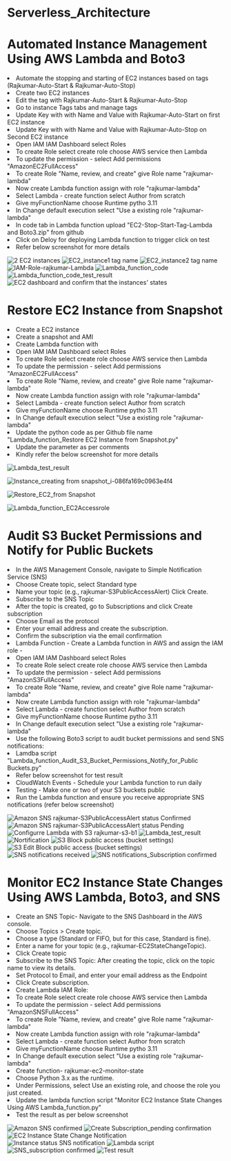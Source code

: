 # Serverless_Architecture

<h1>Automated Instance Management Using AWS Lambda and Boto3 </h1>
<li>Automate the stopping and starting of EC2 instances based on tags (Rajkumar-Auto-Start & Rajkumar-Auto-Stop)</li>
<li> Create two EC2 instances</li>
<li> Edit the tag with Rajkumar-Auto-Start & Rajkumar-Auto-Stop </li>
<li> Go to instance Tags tabs and manage tags </li>
<li> Update Key with with Name and Value with Rajkumar-Auto-Start on first EC2 instance  </li>
<li> Update Key with with Name and Value with Rajkumar-Auto-Stop on Second EC2 instance </li>
<li> Open IAM IAM Dashboard select Roles</li>
<li> To create Role select create role choose AWS service then Lambda  </li>
<li> To update the permission - select Add permissions "AmazonEC2FullAccess" </li>
<li> To create Role "Name, review, and create" give Role name "rajkumar-lambda"  </li>
<li> Now create Lambda function assign with role "rajkumar-lambda"</li>
<li> Select Lambda - create function select Author from scratch</li>
<li> Give myFunctionName choose Runtime pytho 3.11</li>
<li> In Change default execution select "Use a existing role "rajkumar-lambda"</li>
<li> In code tab in Lambda function upload "EC2-Stop-Start-Tag-Lambda and Boto3.zip" from github  </li>
<li>Click on Deloy for deploying Lambda function to trigger click on test </li>
<li> Refer below screenshot for more details</li>

![2 EC2 instances](https://github.com/user-attachments/assets/55a7f50f-6293-4cd7-8b44-c695c2a4ccd9)
![EC2_instance1 tag name](https://github.com/user-attachments/assets/3be87c66-83ec-465e-822c-3a1ef1ca49af)
![EC2_instance2 tag name](https://github.com/user-attachments/assets/89f1347e-8df5-4222-9909-4023186967e8)
![IAM-Role-rajkumar-Lambda](https://github.com/user-attachments/assets/af10ad77-a1a2-4109-bed8-b9e5b704cdf8)
![Lambda_function_code](https://github.com/user-attachments/assets/3c2d6b62-de2f-4d6c-9606-40fb539c37cb)
![Lambda_function_code_test_result](https://github.com/user-attachments/assets/2f10a0f0-938c-4895-ac74-e2965a2bdde3)
![EC2 dashboard and confirm that the instances' states ](https://github.com/user-attachments/assets/39d7c1df-a97c-40db-b095-b71c66dbf210)


<h1>Restore EC2 Instance from Snapshot </h1>
<li> Create a EC2 instance </li> 
<li> Create a snapshot and AMI </li> 
<li> Create Lambda function with </li> 
<li> Open IAM IAM Dashboard select Roles</li>
<li> To create Role select create role choose AWS service then Lambda  </li>
<li> To update the permission - select Add permissions "AmazonEC2FullAccess" </li>
<li> To create Role "Name, review, and create" give Role name "rajkumar-lambda"  </li>
<li> Now create Lambda function assign with role "rajkumar-lambda"</li>
<li> Select Lambda - create function select Author from scratch</li>
<li> Give myFunctionName choose Runtime pytho 3.11</li>
<li> In Change default execution select "Use a existing role "rajkumar-lambda"</li>
<li> Update the python code as per Github file name "Lambda_function_Restore EC2 Instance from Snapshot.py" </li> 
<li>Update the parameter as per comments </li> 
<li> Kindly refer the below screenshot for more details </li> 

![Lambda_test_result](https://github.com/user-attachments/assets/2639a992-cb4c-4ede-a346-23597ca94deb)

![Instance_creating from snapshot_i-086fa169c0963e4f4](https://github.com/user-attachments/assets/37aa7263-d17d-4251-8837-6c1100a557b7)


![Restore_EC2_from Snapshot](https://github.com/user-attachments/assets/d28471bf-8e12-4d82-a3bd-f74284e738ed)

![Lambda_function_EC2Accessrole](https://github.com/user-attachments/assets/7bfd7b17-50da-4953-8943-38de0a49221b)


<h1>Audit S3 Bucket Permissions and Notify for Public Buckets</h1>


<li> In the AWS Management Console, navigate to Simple Notification Service (SNS)</li> 
<li>Choose Create topic, select Standard type </li> 
<li> Name your topic (e.g., rajkumar-S3PublicAccessAlert) Click Create.</li> 
<li> Subscribe to the SNS Topic </li> 
<li>After the topic is created, go to Subscriptions and click Create subscription </li> 
<li> Choose Email as the protocol </li> 
<li> Enter your email address and create the subscription. </li> 
<li> Confirm the subscription via the email confirmation </li> 
<li> Lambda Function - Create a Lambda function in AWS and assign the IAM role -   </li> 
<li> Open IAM IAM Dashboard select Roles</li>
<li> To create Role select create role choose AWS service then Lambda  </li>
<li> To update the permission - select Add permissions "AmazonS3FullAccess" </li>
<li> To create Role "Name, review, and create" give Role name "rajkumar-lambda"  </li>
<li> Now create Lambda function assign with role "rajkumar-lambda"</li>
<li> Select Lambda - create function select Author from scratch</li>
<li> Give myFunctionName choose Runtime pytho 3.11</li>
<li> In Change default execution select "Use a existing role "rajkumar-lambda"</li>
<li> Use the following Boto3 script to audit bucket permissions and send SNS notifications: </li> 
<li> Lamdba script "Lambda_function_Audit_S3_Bucket_Permissions_Notify_for_Public Buckets.py" </li> 
<li> Refer below screenshot for test result</li> 
<li>CloudWatch Events - Schedule your Lambda function to run daily </li> 
<li> Testing - Make one or two of your S3 buckets public</li> 
<li>Run the Lambda function and ensure you receive appropriate SNS notifications (refer below screenshot) </li> 



![Amazon SNS rajkumar-S3PublicAccessAlert status Confirmed](https://github.com/user-attachments/assets/d0169335-6016-4706-b39f-8d38674279d9)
![Amazon SNS rajkumar-S3PublicAccessAlert status Pending](https://github.com/user-attachments/assets/ef4d9354-8cdc-40ae-b47d-8ae95189f941)
![Configurre Lambda with S3 rajkumar-s3-b1](https://github.com/user-attachments/assets/8fbdcd11-8282-4d92-8fb8-02e9086da594)
![Lambda_test_result](https://github.com/user-attachments/assets/45bfc692-754a-40c8-adb3-ef795e5562b9)
![Nortification](https://github.com/user-attachments/assets/4d67e41f-9af1-4aa9-bf7a-babfbde058ec)
![S3 Block public access (bucket settings)](https://github.com/user-attachments/assets/0e4a5aa6-77dd-4289-837e-c78b151eedc9)
![S3 Edit Block public access (bucket settings)](https://github.com/user-attachments/assets/9ccb033d-1980-4c5a-816c-738c44e62834)
![SNS notifications received](https://github.com/user-attachments/assets/fda31fb3-30a1-4f30-b499-92ac0450c243)
![SNS notifications_Subscription confirmed](https://github.com/user-attachments/assets/ba111159-04c9-4bb7-b897-9e8ef79fdd32)

<h1>Monitor EC2 Instance State Changes Using AWS Lambda, Boto3, and SNS</h1>

<li> Create an SNS Topic- Navigate to the SNS Dashboard in the AWS console. </li> 
<li>Choose Topics > Create topic. </li> 
<li>Choose a type (Standard or FIFO, but for this case, Standard is fine). </li> 
<li>Enter a name for your topic (e.g., rajkumar-EC2StateChangeTopic). </li> 
<li> Click Create topic</li> 
<li> Subscribe to the SNS Topic: After creating the topic, click on the topic name to view its details.</li> 
<li>Set Protocol to Email, and enter your email address as the Endpoint </li> 
<li>Click Create subscription. </li> 
<li>Create Lambda IAM Role: </li> 
<li> To create Role select create role choose AWS service then Lambda  </li>
<li> To update the permission - select Add permissions "AmazonSNSFullAccess" </li>
<li> To create Role "Name, review, and create" give Role name "rajkumar-lambda"  </li>
<li> Now create Lambda function assign with role "rajkumar-lambda"</li>
<li> Select Lambda - create function select Author from scratch</li>
<li> Give myFunctionName choose Runtime pytho 3.11</li>
<li> In Change default execution select "Use a existing role "rajkumar-lambda"</li>
<li>Create function- rajkumar-ec2-monitor-state </li> 
<li> Choose Python 3.x as the runtime.</li> 
<li> Under Permissions, select Use an existing role, and choose the role you just created.</li> 
<li> Update the lambda function script "Monitor EC2 Instance State Changes Using AWS Lambda_function.py"</li> 
<li> Test the result as per below screenshot </li> 


![Amazon SNS confirmed](https://github.com/user-attachments/assets/f9c8f260-34bb-42fd-94c5-43e3f517bf64)
![Create Subscription_pending confirmation](https://github.com/user-attachments/assets/7a7ca409-cb30-426b-a9b8-3d6573efed48)
![EC2 Instance State Change Notification](https://github.com/user-attachments/assets/e9db38b1-7344-4b1d-8b43-fe9ffb7e5783)
![Instance status SNS notification](https://github.com/user-attachments/assets/b058028a-cb38-4f2f-b990-a905183bcf2e)
![Lambda script](https://github.com/user-attachments/assets/a3332e23-7719-4d72-b46d-29d7e7c92818)
![SNS_subscription confirmed](https://github.com/user-attachments/assets/bbd65f3c-73b8-44d4-b8b8-ff3063fe9d87)
![Test result](https://github.com/user-attachments/assets/17925a09-01aa-4f0f-9e12-7a9fbc814079)


